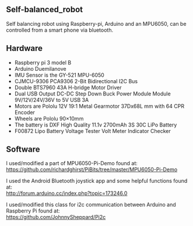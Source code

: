 ## Self-balanced_robot
Self balancing robot using  Raspberry-pi, Arduino and an MPU6050,
can be controlled from a smart phone via bluetooth.

## Hardware

- Raspberry pi 3 model B
- Arduino Duemilanove
- IMU Sensor is the GY-521 MPU-6050
- CJMCU-9306 PCA9306 2-Bit Bidirectional I2C Bus 
- Double BTS7960 43A H-bridge Motor Driver
- Dual USB Output DC-DC  Step Down Buck Power Module Module 9V/12V/24V/36V to 5V USB 3A
- Motors are Pololu 12V 19:1 Metal Gearmotor 37Dx68L mm with 64 CPR Encoder
- Wheels are Pololu 90×10mm
- The battery is DXF High Quality 11.1v 2700mAh 3S 30C LiPo Battery
- F00872 Lipo Battery Voltage Tester Volt Meter Indicator Checker 

## Software

I used/modified a part of MPU6050-Pi-Demo found at:  
https://github.com/richardghirst/PiBits/tree/master/MPU6050-Pi-Demo

I used the Android Bluetooth joystick app and some helpful functions found at:  
http://forum.arduino.cc/index.php?topic=173246.0

I used/modified this class for i2c communication between Arduino and Raspberry Pi found at:  
https://github.com/JohnnySheppard/Pi2c
